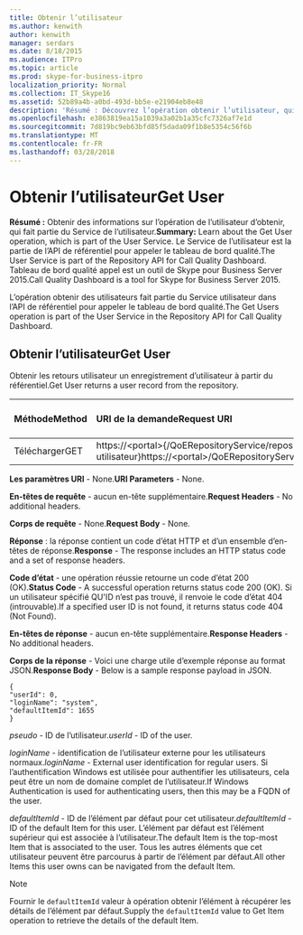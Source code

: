 ```yaml
---
title: Obtenir l’utilisateur
ms.author: kenwith
author: kenwith
manager: serdars
ms.date: 8/18/2015
ms.audience: ITPro
ms.topic: article
ms.prod: skype-for-business-itpro
localization_priority: Normal
ms.collection: IT_Skype16
ms.assetid: 52b89a4b-a0bd-493d-bb5e-e21904eb8e48
description: 'Résumé : Découvrez l’opération obtenir l’utilisateur, qui fait partie du Service de l’utilisateur. Le Service de l’utilisateur est la partie de l’API de référentiel pour appeler le tableau de bord qualité. Tableau de bord qualité appel est un outil de Skype pour Business Server 2015.'
ms.openlocfilehash: e3863819ea15a1039a3a02b1a35cfc7326af7e1d
ms.sourcegitcommit: 7d819bc9eb63bfd85f5dada09f1b8e5354c56f6b
ms.translationtype: MT
ms.contentlocale: fr-FR
ms.lasthandoff: 03/28/2018
---
```

# <a name="get-user"></a><span data-ttu-id="0c634-105">Obtenir l’utilisateur</span><span class="sxs-lookup"><span data-stu-id="0c634-105">Get User</span></span>
 
<span data-ttu-id="0c634-106">**Résumé :** Obtenir des informations sur l’opération de l’utilisateur d’obtenir, qui fait partie du Service de l’utilisateur.</span><span class="sxs-lookup"><span data-stu-id="0c634-106">**Summary:** Learn about the Get User operation, which is part of the User Service.</span></span> <span data-ttu-id="0c634-107">Le Service de l’utilisateur est la partie de l’API de référentiel pour appeler le tableau de bord qualité.</span><span class="sxs-lookup"><span data-stu-id="0c634-107">The User Service is part of the Repository API for Call Quality Dashboard.</span></span> <span data-ttu-id="0c634-108">Tableau de bord qualité appel est un outil de Skype pour Business Server 2015.</span><span class="sxs-lookup"><span data-stu-id="0c634-108">Call Quality Dashboard is a tool for Skype for Business Server 2015.</span></span>
  
<span data-ttu-id="0c634-109">L’opération obtenir des utilisateurs fait partie du Service utilisateur dans l’API de référentiel pour appeler le tableau de bord qualité.</span><span class="sxs-lookup"><span data-stu-id="0c634-109">The Get Users operation is part of the User Service in the Repository API for Call Quality Dashboard.</span></span>
  
## <a name="get-user"></a><span data-ttu-id="0c634-110">Obtenir l’utilisateur</span><span class="sxs-lookup"><span data-stu-id="0c634-110">Get User</span></span>

<span data-ttu-id="0c634-111">Obtenir les retours utilisateur un enregistrement d’utilisateur à partir du référentiel.</span><span class="sxs-lookup"><span data-stu-id="0c634-111">Get User returns a user record from the repository.</span></span>
  
|<span data-ttu-id="0c634-112">**Méthode**</span><span class="sxs-lookup"><span data-stu-id="0c634-112">**Method**</span></span>|<span data-ttu-id="0c634-113">**URI de la demande**</span><span class="sxs-lookup"><span data-stu-id="0c634-113">**Request URI**</span></span>|<span data-ttu-id="0c634-114">**Version de HTTP**</span><span class="sxs-lookup"><span data-stu-id="0c634-114">**HTTP Version**</span></span>|
|:-----|:-----|:-----|
|<span data-ttu-id="0c634-115">Télécharger</span><span class="sxs-lookup"><span data-stu-id="0c634-115">GET</span></span>  <br/> |<span data-ttu-id="0c634-116">https://\<portal\>{/QoERepositoryService/repository/utilisateur/ID utilisateur}</span><span class="sxs-lookup"><span data-stu-id="0c634-116">https://\<portal\>/QoERepositoryService/repository/user/{userId}</span></span>  <br/> |<span data-ttu-id="0c634-117">HTTP/1.1</span><span class="sxs-lookup"><span data-stu-id="0c634-117">HTTP/1.1</span></span>  <br/> |
   
 <span data-ttu-id="0c634-118">**Les paramètres URI** - None.</span><span class="sxs-lookup"><span data-stu-id="0c634-118">**URI Parameters** - None.</span></span>
  
 <span data-ttu-id="0c634-119">**En-têtes de requête** - aucun en-tête supplémentaire.</span><span class="sxs-lookup"><span data-stu-id="0c634-119">**Request Headers** - No additional headers.</span></span>
  
 <span data-ttu-id="0c634-120">**Corps de requête** - None.</span><span class="sxs-lookup"><span data-stu-id="0c634-120">**Request Body** - None.</span></span>
  
 <span data-ttu-id="0c634-121">**Réponse** : la réponse contient un code d’état HTTP et d’un ensemble d’en-têtes de réponse.</span><span class="sxs-lookup"><span data-stu-id="0c634-121">**Response** - The response includes an HTTP status code and a set of response headers.</span></span>
  
 <span data-ttu-id="0c634-122">**Code d’état** - une opération réussie retourne un code d’état 200 (OK).</span><span class="sxs-lookup"><span data-stu-id="0c634-122">**Status Code** - A successful operation returns status code 200 (OK).</span></span> <span data-ttu-id="0c634-123">Si un utilisateur spécifié QU'ID n’est pas trouvé, il renvoie le code d’état 404 (introuvable).</span><span class="sxs-lookup"><span data-stu-id="0c634-123">If a specified user ID is not found, it returns status code 404 (Not Found).</span></span>
  
 <span data-ttu-id="0c634-124">**En-têtes de réponse** - aucun en-tête supplémentaire.</span><span class="sxs-lookup"><span data-stu-id="0c634-124">**Response Headers** - No additional headers.</span></span>
  
 <span data-ttu-id="0c634-125">**Corps de la réponse** - Voici une charge utile d’exemple réponse au format JSON.</span><span class="sxs-lookup"><span data-stu-id="0c634-125">**Response Body** - Below is a sample response payload in JSON.</span></span>
  
```
{
"userId": 0,
"loginName": "system",
"defaultItemId": 1655
}

```

 <span data-ttu-id="0c634-126">*pseudo* - ID de l’utilisateur.</span><span class="sxs-lookup"><span data-stu-id="0c634-126">*userId*  - ID of the user.</span></span>
  
 <span data-ttu-id="0c634-127">*loginName* - identification de l’utilisateur externe pour les utilisateurs normaux.</span><span class="sxs-lookup"><span data-stu-id="0c634-127">*loginName*  - External user identification for regular users.</span></span> <span data-ttu-id="0c634-128">Si l’authentification Windows est utilisée pour authentifier les utilisateurs, cela peut être un nom de domaine complet de l’utilisateur.</span><span class="sxs-lookup"><span data-stu-id="0c634-128">If Windows Authentication is used for authenticating users, then this may be a FQDN of the user.</span></span>
  
 <span data-ttu-id="0c634-129">*defaultItemId* - ID de l’élément par défaut pour cet utilisateur.</span><span class="sxs-lookup"><span data-stu-id="0c634-129">*defaultItemId*  - ID of the default Item for this user.</span></span> <span data-ttu-id="0c634-130">L’élément par défaut est l’élément supérieur qui est associée à l’utilisateur.</span><span class="sxs-lookup"><span data-stu-id="0c634-130">The default Item is the top-most Item that is associated to the user.</span></span> <span data-ttu-id="0c634-131">Tous les autres éléments que cet utilisateur peuvent être parcourus à partir de l’élément par défaut.</span><span class="sxs-lookup"><span data-stu-id="0c634-131">All other Items this user owns can be navigated from the default Item.</span></span>
  
> [!NOTE]
> <span data-ttu-id="0c634-132">Fournir le `defaultItemId` valeur à opération obtenir l’élément à récupérer les détails de l’élément par défaut.</span><span class="sxs-lookup"><span data-stu-id="0c634-132">Supply the  `defaultItemId` value to Get Item operation to retrieve the details of the default Item.</span></span>
  

